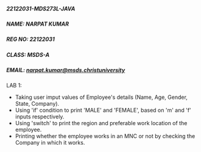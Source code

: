 ##### 22122031-MDS273L-JAVA
##### NAME: NARPAT KUMAR
##### REG NO: 22122031
##### CLASS: MSDS-A
##### EMAIL: narpat.kumar@msds.christuniversity

LAB 1:
- Taking user imput values of Employee's details (Name, Age, Gender, State, Company).
- Using 'if' condition to print 'MALE' and 'FEMALE', based on 'm' and 'f' inputs respectively.
- Using 'switch' to print the region and preferable work location of the employee.
- Printing whether the employee works in an MNC or not by checking the Company in which it works.

